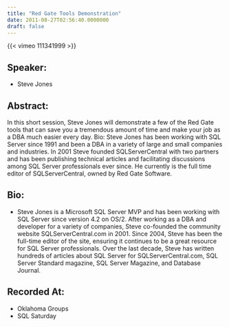 ```yaml
---
title: "Red Gate Tools Demonstration"
date: 2011-08-27T02:56:40.0000000
draft: false
---
```


{{< vimeo 111341999 >}}

## Speaker:

 - Steve Jones

## Abstract:

<p>In this short session, Steve Jones will demonstrate a few of the Red Gate tools that can save you a tremendous amount of time and make your job as a DBA much easier every day. Bio: Steve Jones has been working with SQL Server since 1991 and been a DBA in a variety of large and small companies and industries. In 2001 Steve founded SQLServerCentral with two partners and has been publishing technical articles and facilitating discussions among SQL Server professionals ever since. He currently is the full time editor of SQLServerCentral, owned by Red Gate Software.</p>

## Bio:

 - <p>Steve Jones is a Microsoft SQL Server MVP and has been working with SQL Server since version 4.2 on OS/2. After working as a DBA and developer for a variety of companies, Steve co-founded the community website SQLServerCentral.com in 2001. Since 2004, Steve has been the full-time editor of the site, ensuring it continues to be a great resource for SQL Server professionals. Over the last decade, Steve has written hundreds of articles about SQL Server for SQLServerCentral.com, SQL Server Standard magazine, SQL Server Magazine, and Database Journal.</p>

## Recorded At:

 - Oklahoma Groups
 - SQL Saturday

